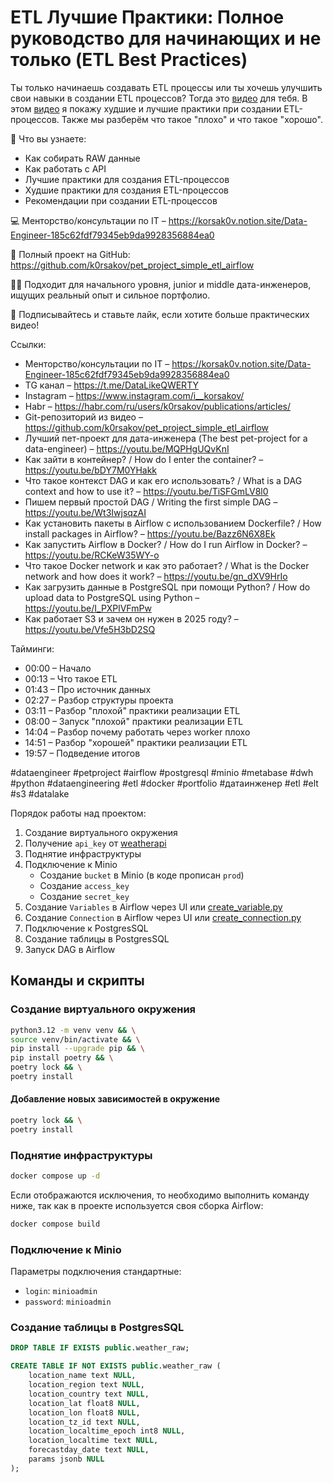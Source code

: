 # ETL Лучшие Практики: Полное руководство для начинающих и не только (ETL Best Practices)

Ты только начинаешь создавать ETL процессы или ты хочешь улучшить свои навыки в создании ETL процессов? Тогда
это [видео](https://youtu.be/ZZp6W1KWRxM) для тебя. В этом [видео](https://youtu.be/ZZp6W1KWRxM) я покажу худшие и
лучшие практики при создании ETL-процессов. Также мы разберём что такое "плохо" и что такое "хорошо".

📌 Что вы узнаете:
- Как собирать RAW данные
- Как работать с API
- Лучшие практики для создания ETL-процессов
- Худшие практики для создания ETL-процессов
- Рекомендации при создании ETL-процессов

💻 Менторство/консультации по IT – https://korsak0v.notion.site/Data-Engineer-185c62fdf79345eb9da9928356884ea0

📂 Полный проект на GitHub: https://github.com/k0rsakov/pet_project_simple_etl_airflow

👨‍💻 Подходит для начального уровня, junior и middle дата-инженеров, ищущих реальный опыт и сильное портфолио.

🔔 Подписывайтесь и ставьте лайк, если хотите больше практических видео!

Ссылки:
- Менторство/консультации по IT – https://korsak0v.notion.site/Data-Engineer-185c62fdf79345eb9da9928356884ea0
- TG канал – https://t.me/DataLikeQWERTY
- Instagram – https://www.instagram.com/i__korsakov/
- Habr – https://habr.com/ru/users/k0rsakov/publications/articles/
- Git-репозиторий из видео – https://github.com/k0rsakov/pet_project_simple_etl_airflow
- Лучший пет-проект для дата-инженера (The best pet-project for a data-engineer) – https://youtu.be/MQPHgUQvKnI
- Как зайти в контейнер? / How do I enter the container? – https://youtu.be/bDY7M0YHakk
- Что такое контекст DAG и как его использовать? / What is a DAG context and how to use
it? – https://youtu.be/TiSFGmLV8l0
- Пишем первый простой DAG / Writing the first simple DAG – https://youtu.be/Wt3IwjsqzAI
- Как установить пакеты в Airflow с использованием Dockerfile? / How install packages in
Airflow? – https://youtu.be/Bazz6N6X8Ek
- Как запустить Airflow в Docker? / How do I run Airflow in Docker? – https://youtu.be/RCKeW35WY-o
- Что такое Docker network и как это работает? / What is the Docker network and how does it
work? – https://youtu.be/gn_dXV9HrIo
- Как загрузить данные в PostgreSQL при помощи Python? / How do upload data to PostgreSQL using
Python – https://youtu.be/I_PXPlVFmPw
- Как работает S3 и зачем он нужен в 2025 году? – https://youtu.be/Vfe5H3bD2SQ

Тайминги:
- 00:00 – Начало
- 00:13 – Что такое ETL
- 01:43 – Про источник данных
- 02:27 – Разбор структуры проекта
- 03:11 – Разбор "плохой" практики реализации ETL
- 08:00 – Запуск "плохой" практики реализации ETL
- 14:04 – Разбор почему работать через worker плохо
- 14:51 – Разбор "хорошей" практики реализации ETL
- 19:57 – Подведение итогов

#dataengineer #petproject #airflow #postgresql #minio #metabase #dwh #python #dataengineering #etl #docker #portfolio
#датаинженер #etl #elt #s3 #datalake

Порядок работы над проектом:

1) Создание виртуального окружения
2) Получение `api_key` от [weatherapi](https://www.weatherapi.com/)
3) Поднятие инфраструктуры
4) Подключение к Minio
    - Создание `bucket` в Minio (в коде прописан `prod`)
    - Создание `access_key`
    - Создание `secret_key`
5) Создание `Variables` в Airflow через UI или [create_variable.py](handles/create_variable.py)
6) Создание `Connection` в Airflow через UI или [create_connection.py](handles/create_connection.py)
7) Подключение к PostgresSQL
8) Создание таблицы в PostgresSQL
9) Запуск DAG в Airflow

## Команды и скрипты

### Создание виртуального окружения

```bash
python3.12 -m venv venv && \
source venv/bin/activate && \
pip install --upgrade pip && \
pip install poetry && \
poetry lock && \
poetry install
```

#### Добавление новых зависимостей в окружение

```bash
poetry lock && \
poetry install
```

### Поднятие инфраструктуры

```bash
docker compose up -d
```

Если отображаются исключения, то необходимо выполнить команду ниже, так как в проекте используется своя сборка Airflow:

```bash
docker compose build
```

### Подключение к Minio

Параметры подключения стандартные:

- `login`: `minioadmin`
- `password`: `minioadmin`

### Создание таблицы в PostgresSQL

```sql
DROP TABLE IF EXISTS public.weather_raw;

CREATE TABLE IF NOT EXISTS public.weather_raw (
	location_name text NULL,
	location_region text NULL,
	location_country text NULL,
	location_lat float8 NULL,
	location_lon float8 NULL,
	location_tz_id text NULL,
	location_localtime_epoch int8 NULL,
	location_localtime text NULL,
	forecastday_date text NULL,
	params jsonb NULL
);
```